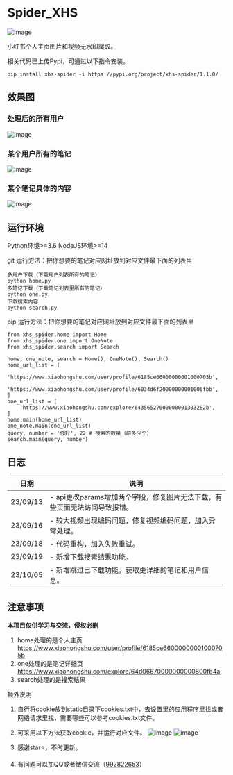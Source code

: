 # Spider_XHS
![image](https://img.shields.io/badge/cv_cat-Spider_XHS-blue)

小红书个人主页图片和视频无水印爬取。

相关代码已上传Pypi，可通过以下指令安装。
```
pip install xhs-spider -i https://pypi.org/project/xhs-spider/1.1.0/
```

## 效果图
### 处理后的所有用户
![image](https://github.com/cv-cat/Spider_XHS/assets/94289429/00902dbd-4da1-45bc-90bb-19f5856a04ad)
### 某个用户所有的笔记
![image](https://github.com/cv-cat/Spider_XHS/assets/94289429/880884e8-4a1d-4dc1-a4dc-e168dd0e9896)
### 某个笔记具体的内容
![image](https://github.com/cv-cat/Spider_XHS/assets/94289429/d17f3f4e-cd44-4d3a-b9f6-d880da626cc8)


## 运行环境
Python环境>=3.6
NodeJS环境>=14

git 运行方法：把你想要的笔记对应网址放到对应文件最下面的列表里
```
多用户下载（下载用户列表所有的笔记）
python home.py
多笔记下载（下载笔记列表里所有的笔记）
python one.py
下载搜索内容
python search.py
```

pip 运行方法：把你想要的笔记对应网址放到对应文件最下面的列表里
```
from xhs_spider.home import Home
from xhs_spider.one import OneNote
from xhs_spider.search import Search

home, one_note, search = Home(), OneNote(), Search()
home_url_list = [
    'https://www.xiaohongshu.com/user/profile/6185ce66000000001000705b',
    'https://www.xiaohongshu.com/user/profile/6034d6f20000000001006fbb',
]
one_url_list = [
    'https://www.xiaohongshu.com/explore/64356527000000001303282b',
]
home.main(home_url_list)
one_note.main(one_url_list)
query, number = '你好', 22 # 搜索的数量（前多少个）
search.main(query, number)
```
## 日志
   
| 日期       | 说明                                   |
| -------- | ------------------------------------ |
| 23/09/13 | - api更改params增加两个字段，修复图片无法下载，有些页面无法访问导致报错。 |
| 23/09/16 | - 较大视频出现编码问题，修复视频编码问题，加入异常处理。 |
| 23/09/18 | - 代码重构，加入失败重试。 |
| 23/09/19 | - 新增下载搜索结果功能。 |
| 23/10/05 | - 新增跳过已下载功能，获取更详细的笔记和用户信息。|

## 注意事项
**本项目仅供学习与交流，侵权必删**

1. home处理的是个人主页 https://www.xiaohongshu.com/user/profile/6185ce66000000001000705b
2. one处理的是笔记详细页 https://www.xiaohongshu.com/explore/64d06670000000000800fb4a
3. search处理的是搜索结果

额外说明
1. 自行将cookie放到static目录下cookies.txt中，去设置里的应用程序里找或者网络请求里找，需要哪些可以参考cookies.txt文件。
2. 可采用以下方法获取cookie，并运行对应文件。
![image](https://github.com/cv-cat/Spider_XHS/assets/94289429/e2ceaa15-defc-4d41-a6db-4a9d3f3055e4)
![image](https://github.com/cv-cat/Spider_XHS/assets/94289429/78e791a6-ba51-455a-a438-3c829db5c387)

3. 感谢star⭐，不时更新。
4. 有问题可以加QQ或者微信交流（[992822653](tencent://message/?uin=992822653&Site=qq&Menu=yes)）
